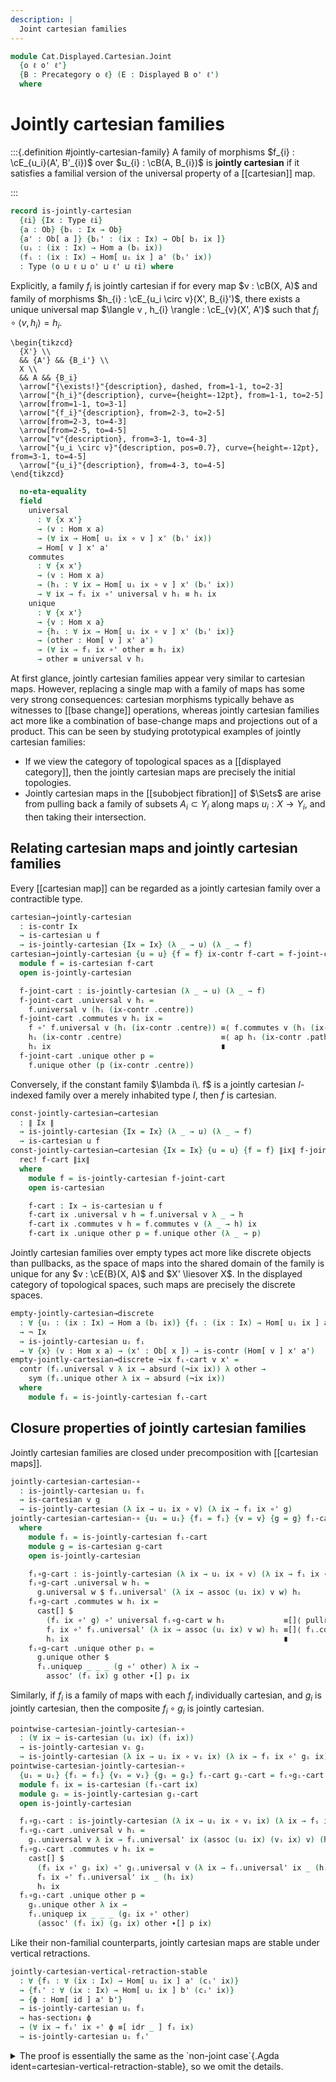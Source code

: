 ```yaml
---
description: |
  Joint cartesian families
---
```

<!--
```agda
open import Cat.Displayed.Base
open import Cat.Prelude

import Cat.Displayed.Cartesian
import Cat.Displayed.Reasoning
import Cat.Displayed.Morphism
import Cat.Reasoning
```
-->
```agda
module Cat.Displayed.Cartesian.Joint
  {o ℓ o' ℓ'}
  {B : Precategory o ℓ} (E : Displayed B o' ℓ')
  where
```

<!--
```agda
open Cat.Displayed.Cartesian E
open Cat.Displayed.Reasoning E
open Cat.Displayed.Morphism E
open Cat.Reasoning B
open Displayed E
```
-->

# Jointly cartesian families

:::{.definition #jointly-cartesian-family}
A family of morphisms $f_{i} : \cE_{u_i}(A', B'_{i})$ over $u_{i} : \cB(A, B_{i})$
is **jointly cartesian** if it satisfies a familial version of the universal
property of a [[cartesian]] map.

:::


```agda
record is-jointly-cartesian
  {ℓi} {Ix : Type ℓi}
  {a : Ob} {bᵢ : Ix → Ob}
  {a' : Ob[ a ]} {bᵢ' : (ix : Ix) → Ob[ bᵢ ix ]}
  (uᵢ : (ix : Ix) → Hom a (bᵢ ix))
  (fᵢ : (ix : Ix) → Hom[ uᵢ ix ] a' (bᵢ' ix))
  : Type (o ⊔ ℓ ⊔ o' ⊔ ℓ' ⊔ ℓi) where
```

Explicitly, a family $f_{i}$ is jointly cartesian if for every map
$v : \cB(X, A)$ and family of morphisms $h_{i} : \cE_{u_i \circ v}(X', B_{i}')$,
there exists a unique universal map $\langle v , h_{i} \rangle : \cE_{v}(X', A')$
such that $f_{i} \circ \langle v , h_{i} \rangle = h_{i}$.

~~~{.quiver}
\begin{tikzcd}
  {X'} \\
  && {A'} && {B_i'} \\
  X \\
  && A && {B_i}
  \arrow["{\exists!}"{description}, dashed, from=1-1, to=2-3]
  \arrow["{h_i}"{description}, curve={height=-12pt}, from=1-1, to=2-5]
  \arrow[from=1-1, to=3-1]
  \arrow["{f_i}"{description}, from=2-3, to=2-5]
  \arrow[from=2-3, to=4-3]
  \arrow[from=2-5, to=4-5]
  \arrow["v"{description}, from=3-1, to=4-3]
  \arrow["{u_i \circ v}"{description, pos=0.7}, curve={height=-12pt}, from=3-1, to=4-5]
  \arrow["{u_i}"{description}, from=4-3, to=4-5]
\end{tikzcd}
~~~

```agda
  no-eta-equality
  field
    universal
      : ∀ {x x'}
      → (v : Hom x a)
      → (∀ ix → Hom[ uᵢ ix ∘ v ] x' (bᵢ' ix))
      → Hom[ v ] x' a'
    commutes
      : ∀ {x x'}
      → (v : Hom x a)
      → (hᵢ : ∀ ix → Hom[ uᵢ ix ∘ v ] x' (bᵢ' ix))
      → ∀ ix → fᵢ ix ∘' universal v hᵢ ≡ hᵢ ix
    unique
      : ∀ {x x'}
      → {v : Hom x a}
      → {hᵢ : ∀ ix → Hom[ uᵢ ix ∘ v ] x' (bᵢ' ix)}
      → (other : Hom[ v ] x' a')
      → (∀ ix → fᵢ ix ∘' other ≡ hᵢ ix)
      → other ≡ universal v hᵢ
```

<!--
```agda
  universal'
      : ∀ {x x'}
      → {v : Hom x a} {wᵢ : ∀ ix → Hom x (bᵢ ix)}
      → (p : ∀ ix → uᵢ ix ∘ v ≡ wᵢ ix)
      → (∀ ix → Hom[ wᵢ ix ] x' (bᵢ' ix))
      → Hom[ v ] x' a'
  universal' {v = v} p hᵢ =
    universal v λ ix → hom[ p ix ]⁻ (hᵢ ix)

  commutesp
    : ∀ {x x'}
    → {v : Hom x a} {wᵢ : ∀ ix → Hom x (bᵢ ix)}
    → (p : ∀ ix → uᵢ ix ∘ v ≡ wᵢ ix)
    → (hᵢ : ∀ ix → Hom[ wᵢ ix ] x' (bᵢ' ix))
    → ∀ ix → fᵢ ix ∘' universal' p hᵢ ≡[ p ix ] hᵢ ix
  commutesp p hᵢ ix =
    to-pathp⁻ (commutes _ (λ ix → hom[ p ix ]⁻ (hᵢ ix)) ix)

  universalp
    : ∀ {x x'}
    → {v₁ v₂ : Hom x a} {wᵢ : ∀ ix → Hom x (bᵢ ix)}
    → (p : ∀ ix → uᵢ ix ∘ v₁ ≡ wᵢ ix) (q : v₁ ≡ v₂) (r : ∀ ix → uᵢ ix ∘ v₂ ≡ wᵢ ix)
    → (hᵢ : ∀ ix → Hom[ wᵢ ix ] x' (bᵢ' ix))
    → universal' p hᵢ ≡[ q ] universal' r hᵢ
  universalp p q r hᵢ =
    apd (λ i ϕ → universal' ϕ hᵢ) prop!

  uniquep
    : ∀ {x x'}
    → {v₁ v₂ : Hom x a} {wᵢ : ∀ ix → Hom x (bᵢ ix)}
    → (p : ∀ ix → uᵢ ix ∘ v₁ ≡ wᵢ ix) (q : v₁ ≡ v₂) (r : ∀ ix → uᵢ ix ∘ v₂ ≡ wᵢ ix)
    → {hᵢ : ∀ ix → Hom[ wᵢ ix ] x' (bᵢ' ix)}
    → (other : Hom[ v₁ ] x' a')
    → (∀ ix → fᵢ ix ∘' other ≡[ p ix ] hᵢ ix)
    → other ≡[ q ] universal' r hᵢ
  uniquep p q r {hᵢ} other s =
    to-pathp⁻ (unique other (λ ix → from-pathp⁻ (s ix)) ∙ from-pathp⁻ (universalp p q r hᵢ))

  uniquep₂
    : ∀ {x x'}
    → {v₁ v₂ : Hom x a} {wᵢ : ∀ ix → Hom x (bᵢ ix)}
    → (p : ∀ ix → uᵢ ix ∘ v₁ ≡ wᵢ ix) (q : v₁ ≡ v₂) (r : ∀ ix → uᵢ ix ∘ v₂ ≡ wᵢ ix)
    → {hᵢ : ∀ ix → Hom[ wᵢ ix ] x' (bᵢ' ix)}
    → (other₁ : Hom[ v₁ ] x' a')
    → (other₂ : Hom[ v₂ ] x' a')
    → (∀ ix → fᵢ ix ∘' other₁ ≡[ p ix ] hᵢ ix)
    → (∀ ix → fᵢ ix ∘' other₂ ≡[ r ix ] hᵢ ix)
    → other₁ ≡[ q ] other₂
  uniquep₂ p q r {hᵢ = hᵢ} other₁ other₂ α β =
    cast[] $
      other₁          ≡[]⟨ uniquep p refl p other₁ α ⟩
      universal' p hᵢ ≡[]⟨ symP (uniquep r (sym q) p other₂ β) ⟩
      other₂          ∎
```
-->

<!--
```agda
private variable
  ℓi : Level
  Ix Ix' : Type ℓi
  a b c : Ob
  bᵢ cᵢ : Ix → Ob
  a' b' c' : Ob[ a ]
  bᵢ' cᵢ' : (ix : Ix) → Ob[ bᵢ ix ]
  u v : Hom a b
  uᵢ vᵢ : ∀ (ix : Ix) → Hom a (bᵢ ix)
  f g : Hom[ u ] a' b'
  fᵢ fᵢ' gᵢ : ∀ (ix : Ix) → Hom[ uᵢ ix ] a' (bᵢ' ix)
```
-->

At first glance, jointly cartesian families appear very similar to cartesian maps.
However, replacing a single map with a family of maps has some very strong
consequences: cartesian morphisms typically behave as witnesses to [[base change]]
operations, whereas jointly cartesian families act more like a combination
of base-change maps and projections out of a product. This can be seen
by studying prototypical examples of jointly cartesian families:

- If we view the category of topological spaces as a [[displayed category]],
then the jointly cartesian maps are precisely the initial topologies.
- Jointly cartesian maps in the [[subobject fibration]] of $\Sets$ are
arise from pulling back a family of subsets $A_{i} \subset Y_{i}$ along
maps $u_{i} : X \to Y_{i}$, and then taking their intersection.

## Relating cartesian maps and jointly cartesian families

Every [[cartesian map]] can be regarded as a jointly cartesian family
over a contractible type.

```agda
cartesian→jointly-cartesian
  : is-contr Ix
  → is-cartesian u f
  → is-jointly-cartesian {Ix = Ix} (λ _ → u) (λ _ → f)
cartesian→jointly-cartesian {u = u} {f = f} ix-contr f-cart = f-joint-cart where
  module f = is-cartesian f-cart
  open is-jointly-cartesian

  f-joint-cart : is-jointly-cartesian (λ _ → u) (λ _ → f)
  f-joint-cart .universal v hᵢ =
    f.universal v (hᵢ (ix-contr .centre))
  f-joint-cart .commutes v hᵢ ix =
    f ∘' f.universal v (hᵢ (ix-contr .centre)) ≡⟨ f.commutes v (hᵢ (ix-contr .centre)) ⟩
    hᵢ (ix-contr .centre)                      ≡⟨ ap hᵢ (ix-contr .paths ix) ⟩
    hᵢ ix                                      ∎
  f-joint-cart .unique other p =
    f.unique other (p (ix-contr .centre))
```

Conversely, if the constant family $\lambda i\. f$ is a jointly cartesian
$I$-indexed family over a merely inhabited type $I$, then $f$ is cartesian.

```agda
const-jointly-cartesian→cartesian
  : ∥ Ix ∥
  → is-jointly-cartesian {Ix = Ix} (λ _ → u) (λ _ → f)
  → is-cartesian u f
const-jointly-cartesian→cartesian {Ix = Ix} {u = u} {f = f} ∥ix∥ f-joint-cart =
  rec! f-cart ∥ix∥
  where
    module f = is-jointly-cartesian f-joint-cart
    open is-cartesian

    f-cart : Ix → is-cartesian u f
    f-cart ix .universal v h = f.universal v λ _ → h
    f-cart ix .commutes v h = f.commutes v (λ _ → h) ix
    f-cart ix .unique other p = f.unique other (λ _ → p)
```

Jointly cartesian families over empty types act more like discrete objects
than pullbacks, as the space of maps into the shared domain of the family
is unique for any $v : \cE{B}(X, A)$ and $X' \liesover X$. In the displayed
category of topological spaces, such maps are precisely the discrete spaces.

```agda
empty-jointly-cartesian→discrete
  : ∀ {uᵢ : (ix : Ix) → Hom a (bᵢ ix)} {fᵢ : (ix : Ix) → Hom[ uᵢ ix ] a' (bᵢ' ix)}
  → ¬ Ix
  → is-jointly-cartesian uᵢ fᵢ
  → ∀ {x} (v : Hom x a) → (x' : Ob[ x ]) → is-contr (Hom[ v ] x' a')
empty-jointly-cartesian→discrete ¬ix fᵢ-cart v x' =
  contr (fᵢ.universal v λ ix → absurd (¬ix ix)) λ other →
    sym (fᵢ.unique other λ ix → absurd (¬ix ix))
  where
    module fᵢ = is-jointly-cartesian fᵢ-cart
```

## Closure properties of jointly cartesian families

Jointly cartesian families are closed under precomposition with [[cartesian maps]].

```agda
jointly-cartesian-cartesian-∘
  : is-jointly-cartesian uᵢ fᵢ
  → is-cartesian v g
  → is-jointly-cartesian (λ ix → uᵢ ix ∘ v) (λ ix → fᵢ ix ∘' g)
jointly-cartesian-cartesian-∘ {uᵢ = uᵢ} {fᵢ = fᵢ} {v = v} {g = g} fᵢ-cart g-cart = fᵢ∘g-cart
  where
    module fᵢ = is-jointly-cartesian fᵢ-cart
    module g = is-cartesian g-cart
    open is-jointly-cartesian

    fᵢ∘g-cart : is-jointly-cartesian (λ ix → uᵢ ix ∘ v) (λ ix → fᵢ ix ∘' g)
    fᵢ∘g-cart .universal w hᵢ =
      g.universal w $ fᵢ.universal' (λ ix → assoc (uᵢ ix) v w) hᵢ
    fᵢ∘g-cart .commutes w hᵢ ix =
      cast[] $
        (fᵢ ix ∘' g) ∘' universal fᵢ∘g-cart w hᵢ             ≡[]⟨ pullr[] _ (g.commutes w _) ⟩
        fᵢ ix ∘' fᵢ.universal' (λ ix → assoc (uᵢ ix) v w) hᵢ ≡[]⟨ fᵢ.commutesp _ hᵢ ix ⟩
        hᵢ ix                                                ∎
    fᵢ∘g-cart .unique other pᵢ =
      g.unique other $
      fᵢ.uniquep _ _ _ (g ∘' other) λ ix →
        assoc' (fᵢ ix) g other ∙[] pᵢ ix
```

Similarly, if $f_{i}$ is a family of maps with each $f_{i}$ individually
cartesian, and $g_{i}$ is jointly cartesian, then the composite $f_{i} \circ g_{i}$
is jointly cartesian.

```agda
pointwise-cartesian-jointly-cartesian-∘
  : (∀ ix → is-cartesian (uᵢ ix) (fᵢ ix))
  → is-jointly-cartesian vᵢ gᵢ
  → is-jointly-cartesian (λ ix → uᵢ ix ∘ vᵢ ix) (λ ix → fᵢ ix ∘' gᵢ ix)
pointwise-cartesian-jointly-cartesian-∘
  {uᵢ = uᵢ} {fᵢ = fᵢ} {vᵢ = vᵢ} {gᵢ = gᵢ} fᵢ-cart gᵢ-cart = fᵢ∘gᵢ-cart where
  module fᵢ ix = is-cartesian (fᵢ-cart ix)
  module gᵢ = is-jointly-cartesian gᵢ-cart
  open is-jointly-cartesian

  fᵢ∘gᵢ-cart : is-jointly-cartesian (λ ix → uᵢ ix ∘ vᵢ ix) (λ ix → fᵢ ix ∘' gᵢ ix)
  fᵢ∘gᵢ-cart .universal v hᵢ =
    gᵢ.universal v λ ix → fᵢ.universal' ix (assoc (uᵢ ix) (vᵢ ix) v) (hᵢ ix)
  fᵢ∘gᵢ-cart .commutes v hᵢ ix =
    cast[] $
      (fᵢ ix ∘' gᵢ ix) ∘' gᵢ.universal v (λ ix → fᵢ.universal' ix _ (hᵢ ix)) ≡[]⟨ pullr[] refl (gᵢ.commutes v _ ix) ⟩
      fᵢ ix ∘' fᵢ.universal' ix _ (hᵢ ix)                                    ≡[]⟨ fᵢ.commutesp ix (assoc (uᵢ ix) (vᵢ ix) v) (hᵢ ix) ⟩
      hᵢ ix                                                                  ∎
  fᵢ∘gᵢ-cart .unique other p =
    gᵢ.unique other λ ix →
    fᵢ.uniquep ix _ _ _ (gᵢ ix ∘' other)
      (assoc' (fᵢ ix) (gᵢ ix) other ∙[] p ix)
```

Like their non-familial counterparts, jointly cartesian maps are stable
under vertical retractions.

```agda
jointly-cartesian-vertical-retraction-stable
  : ∀ {fᵢ : ∀ (ix : Ix) → Hom[ uᵢ ix ] a' (cᵢ' ix)}
  → {fᵢ' : ∀ (ix : Ix) → Hom[ uᵢ ix ] b' (cᵢ' ix)}
  → {ϕ : Hom[ id ] a' b'}
  → is-jointly-cartesian uᵢ fᵢ
  → has-section↓ ϕ
  → (∀ ix → fᵢ' ix ∘' ϕ ≡[ idr _ ] fᵢ ix)
  → is-jointly-cartesian uᵢ fᵢ'
```

<!--
```agda
_ = cartesian-vertical-retraction-stable
```
-->

<details>
<summary>The proof is essentially the same as the `non-joint case`{.Agda ident=cartesian-vertical-retraction-stable},
so we omit the details.
</summary>
```agda
jointly-cartesian-vertical-retraction-stable
  {uᵢ = uᵢ} {fᵢ = fᵢ} {fᵢ' = fᵢ'} {ϕ = ϕ} fᵢ-cart ϕ-sect factor = fᵢ'-cart
  where
    module fᵢ = is-jointly-cartesian fᵢ-cart
    module ϕ = has-section[_] ϕ-sect

    fᵢ'-cart : is-jointly-cartesian uᵢ fᵢ'
    fᵢ'-cart .is-jointly-cartesian.universal v hᵢ =
      hom[ idl v ] (ϕ ∘' fᵢ.universal v hᵢ)
    fᵢ'-cart .is-jointly-cartesian.commutes v hᵢ ix =
      cast[] $
        fᵢ' ix ∘' hom[] (ϕ ∘' fᵢ.universal v hᵢ) ≡[]⟨ unwrapr (idl v) ⟩
        fᵢ' ix ∘' ϕ ∘' fᵢ.universal v hᵢ         ≡[]⟨ pulll[] (idr (uᵢ ix)) (factor ix) ⟩
        fᵢ ix ∘' fᵢ.universal v hᵢ               ≡[]⟨ fᵢ.commutes v hᵢ ix ⟩
        hᵢ ix ∎
    fᵢ'-cart .is-jointly-cartesian.unique {v = v} {hᵢ = hᵢ} other p =
      cast[] $
        other                                 ≡[]⟨ introl[] _ ϕ.is-section' ⟩
        (ϕ ∘' ϕ.section') ∘' other            ≡[]⟨ pullr[] _ (wrap (idl v) ∙[] fᵢ.unique _ unique-lemma) ⟩
        ϕ ∘' fᵢ.universal v hᵢ                ≡[]⟨ wrap (idl v) ⟩
        hom[ idl v ] (ϕ ∘' fᵢ.universal v hᵢ) ∎

      where
        unique-lemma : ∀ ix → fᵢ ix ∘' hom[ idl v ] (ϕ.section' ∘' other) ≡ hᵢ ix
        unique-lemma ix =
          cast[] $
            fᵢ ix ∘' hom[ idl v ] (ϕ.section' ∘' other) ≡[]⟨ unwrapr (idl v) ⟩
            fᵢ ix ∘' ϕ.section' ∘' other                ≡[]⟨ pulll[] _ (symP (pre-section[] ϕ-sect (factor ix))) ⟩
            fᵢ' ix ∘' other                             ≡[]⟨ p ix ⟩
            hᵢ ix                                       ∎
```
</details>


## Cancellation properties of jointly cartesian families

Every jointly cartesian family is a [[weakly monic family]].

```agda
jointly-cartesian→jointly-weak-monic
  : is-jointly-cartesian uᵢ fᵢ
  → is-jointly-weak-monic fᵢ
jointly-cartesian→jointly-weak-monic {fᵢ = fᵢ} fᵢ-cart {g = w} g h p p' =
  fᵢ.uniquep₂ (λ _ → ap₂ _∘_ refl p) p (λ _ → refl) g h p' (λ _ → refl)
  where module fᵢ = is-jointly-cartesian fᵢ-cart
```

If $f_{i} \circ g_{i}$ is jointly cartesian, and each $f_{i}$ is
[[weakly monic]], then $g_{i}$ must be jointly cartesian.

```agda
jointly-cartesian-pointwise-weak-monic-cancell
  : (∀ ix → is-weak-monic (fᵢ ix))
  → is-jointly-cartesian (λ ix → uᵢ ix ∘ vᵢ ix) (λ ix → fᵢ ix ∘' gᵢ ix)
  → is-jointly-cartesian vᵢ gᵢ
jointly-cartesian-pointwise-weak-monic-cancell
  {uᵢ = uᵢ} {fᵢ = fᵢ} {vᵢ = vᵢ} {gᵢ = gᵢ} fᵢ-weak-monic fᵢ∘gᵢ-cart = gᵢ-cart
  where
    module fᵢ∘gᵢ = is-jointly-cartesian fᵢ∘gᵢ-cart
    open is-jointly-cartesian

    gᵢ-cart : is-jointly-cartesian vᵢ gᵢ
    gᵢ-cart .universal w hᵢ =
      fᵢ∘gᵢ.universal' (λ ix → sym (assoc (uᵢ ix) (vᵢ ix) w))
        (λ ix → fᵢ ix ∘' hᵢ ix)
    gᵢ-cart .commutes w hᵢ ix =
      fᵢ-weak-monic ix _ _ refl $
      cast[] $
        fᵢ ix ∘' gᵢ ix ∘' fᵢ∘gᵢ.universal' _ (λ ix → fᵢ ix ∘' hᵢ ix)   ≡[]⟨ assoc' _ _  _ ⟩
        (fᵢ ix ∘' gᵢ ix) ∘' fᵢ∘gᵢ.universal' _ (λ ix → fᵢ ix ∘' hᵢ ix) ≡[]⟨ fᵢ∘gᵢ.commutesp _ _ ix ⟩
        fᵢ ix ∘' hᵢ ix                                                 ∎
    gᵢ-cart .unique other p =
      fᵢ∘gᵢ.uniquep _ _ _ other (λ ix → pullr[] _ (p ix))
```

We can sharpen the previous result when $g_{i}$ is a constant family.
In particular, if $f_{i} \circ g$ is jointly cartesian, and $f_{i}$ is a
[[jointly weak monic family]], then $g$ must be cartesian.

```agda
jointly-cartesian-jointly-weak-monic-cancell
  : is-jointly-weak-monic fᵢ
  → is-jointly-cartesian (λ ix → uᵢ ix ∘ v) (λ ix → fᵢ ix ∘' g)
  → is-cartesian v g
jointly-cartesian-jointly-weak-monic-cancell
  {uᵢ = uᵢ} {fᵢ = fᵢ} {v = v} {g = g} fᵢ-weak-monic fᵢ∘g-cart = g-cart
  where
    module fᵢ∘g = is-jointly-cartesian fᵢ∘g-cart
    open is-cartesian

    g-cart : is-cartesian v g
    g-cart .universal w h =
      fᵢ∘g.universal' (λ ix → sym (assoc (uᵢ ix) v w)) (λ ix → fᵢ ix ∘' h)
    g-cart .commutes w h =
      fᵢ-weak-monic _ _ refl λ ix →
      cast[] $
        fᵢ ix ∘' g ∘' fᵢ∘g.universal' _ (λ ix → fᵢ ix ∘' h)   ≡[]⟨ assoc' _ _ _ ⟩
        (fᵢ ix ∘' g) ∘' fᵢ∘g.universal' _ (λ ix → fᵢ ix ∘' h) ≡[]⟨ fᵢ∘g.commutesp _ _ ix ⟩
        fᵢ ix ∘' h                                            ∎
    g-cart .unique other p =
      fᵢ∘g.uniquep _ _ _ other (λ ix → pullr[] _ p)
```

As corollaries, we get a pair of cancellation properties for jointly
cartesian families.

```agda
jointly-cartesian-pointwise-cartesian-cancell
  : (∀ ix → is-cartesian (uᵢ ix) (fᵢ ix))
  → is-jointly-cartesian (λ ix → uᵢ ix ∘ vᵢ ix) (λ ix → fᵢ ix ∘' gᵢ ix)
  → is-jointly-cartesian vᵢ gᵢ
jointly-cartesian-pointwise-cartesian-cancell fᵢ-cart fᵢ∘gᵢ-cart =
  jointly-cartesian-pointwise-weak-monic-cancell
    (λ ix → cartesian→weak-monic (fᵢ-cart ix))
    fᵢ∘gᵢ-cart

jointly-cartesian-cartesian-cancell
  : is-jointly-cartesian uᵢ fᵢ
  → is-jointly-cartesian (λ ix → uᵢ ix ∘ v) (λ ix → fᵢ ix ∘' g)
  → is-cartesian v g
jointly-cartesian-cartesian-cancell fᵢ-cart fᵢ∘g-cart =
  jointly-cartesian-jointly-weak-monic-cancell
    (jointly-cartesian→jointly-weak-monic fᵢ-cart)
    fᵢ∘g-cart
```

## Universal properties

Jointly cartesian families have an alternative presentation of their
universal property: a family $f_{i} : \cE_{u_i}(A', B_{i}')$ is jointly
cartesian if and only if the joint postcomposition map

$$h \mapsto \lambda i.\; f_{i} \circ h$$

is an [[equivalence]].

```agda
postcompose-equiv→jointly-cartesian
  : {uᵢ : ∀ ix → Hom a (bᵢ ix)}
  → (fᵢ : ∀ ix → Hom[ uᵢ ix ] a' (bᵢ' ix))
  → (∀ {x} (v : Hom x a) → (x' : Ob[ x ])
    → is-equiv {B = ∀ ix → Hom[ uᵢ ix ∘ v ] x' (bᵢ' ix)} (λ h ix → fᵢ ix ∘' h))
  → is-jointly-cartesian uᵢ fᵢ

jointly-cartesian→postcompose-equiv
  : {uᵢ : ∀ ix → Hom a (bᵢ ix)}
  → {fᵢ : ∀ ix → Hom[ uᵢ ix ] a' (bᵢ' ix)}
  → is-jointly-cartesian uᵢ fᵢ
  → ∀ {x} (v : Hom x a) → (x' : Ob[ x ])
  → is-equiv {B = ∀ ix → Hom[ uᵢ ix ∘ v ] x' (bᵢ' ix)} (λ h ix → fᵢ ix ∘' h)
```

<details>
<summary>The proofs are just shuffling about data, so we shall skip
over the details.
</summary>
```agda
postcompose-equiv→jointly-cartesian {a = a} {uᵢ = uᵢ} fᵢ eqv = fᵢ-cart where
  module eqv {x} {v : Hom x a} {x' : Ob[ x ]} = Equiv (_ , eqv v x')
  open is-jointly-cartesian

  fᵢ-cart : is-jointly-cartesian uᵢ fᵢ
  fᵢ-cart .universal v hᵢ =
    eqv.from hᵢ
  fᵢ-cart .commutes v hᵢ ix =
    eqv.ε hᵢ ·ₚ ix
  fᵢ-cart .unique {hᵢ = hᵢ} other p =
    sym (eqv.η other) ∙ ap eqv.from (ext p)

jointly-cartesian→postcompose-equiv {uᵢ = uᵢ} {fᵢ = fᵢ} fᵢ-cart v x' .is-eqv hᵢ =
  contr (fᵢ.universal v hᵢ , ext (fᵢ.commutes v hᵢ)) λ fib →
    Σ-prop-pathp! (sym (fᵢ.unique (fib .fst) (λ ix → fib .snd ·ₚ ix)))
  where
    module fᵢ = is-jointly-cartesian fᵢ-cart
```
</details>

## Jointly cartesian lifts

:::{.definition #jointly-cartesian-lift}
A **jointly cartesian lift** of a family of objects $Y_{i}' \liesover Y_{i}$
along a family of maps $u_{i} : \cB(X, Y_{i})$ is an object
$\bigcap_{i : I} u_{i}^{*} Y_{i}$ equipped with a jointly cartesian family
$\pi_{i} : \cE_{u_i}(\bigcap_{i : I} u_{i}^{*} Y_{i}, Y_{i})$.
:::

```agda
record Joint-cartesian-lift
  {ℓi : Level} {Ix : Type ℓi}
  {x : Ob} {yᵢ : Ix → Ob}
  (uᵢ : (ix : Ix) → Hom x (yᵢ ix))
  (yᵢ' : (ix : Ix) → Ob[ yᵢ ix ])
  : Type (o ⊔ ℓ ⊔ o' ⊔ ℓ' ⊔ ℓi)
  where
  no-eta-equality
  field
    {x'} : Ob[ x ]
    lifting : (ix : Ix) → Hom[ uᵢ ix ] x' (yᵢ' ix)
    jointly-cartesian : is-jointly-cartesian uᵢ lifting

  open is-jointly-cartesian jointly-cartesian public
```

:::{.definition #jointly-cartesian-fibration}
A **$\kappa$ jointly cartesian fibration** is a displayed category
that joint cartesian lifts of all $\kappa$-small families.
:::

```agda
Jointly-cartesian-fibration : (κ : Level) → Type _
Jointly-cartesian-fibration κ =
  ∀ (Ix : Type κ)
  → {x : Ob} {yᵢ : Ix → Ob}
  → (uᵢ : (ix : Ix) → Hom x (yᵢ ix))
  → (yᵢ' : (ix : Ix) → Ob[ yᵢ ix ])
  → Joint-cartesian-lift uᵢ yᵢ'

module Jointly-cartesian-fibration {κ} (fib : Jointly-cartesian-fibration κ) where
```

<details>
<summary>The following section defines some nice notation for jointly
cartesian fibrations, but is a bit verbose.
</summary>
```agda
  module _
    (Ix : Type κ) {x : Ob} {yᵢ : Ix → Ob}
    (uᵢ : (ix : Ix) → Hom x (yᵢ ix))
    (yᵢ' : (ix : Ix) → Ob[ yᵢ ix ])
    where
    open Joint-cartesian-lift (fib Ix uᵢ yᵢ')
      using ()
      renaming (x' to ⋂*)
      public

  module _
    {Ix : Type κ} {x : Ob} {yᵢ : Ix → Ob}
    (uᵢ : (ix : Ix) → Hom x (yᵢ ix))
    (yᵢ' : (ix : Ix) → Ob[ yᵢ ix ])
    where
    open Joint-cartesian-lift (fib Ix uᵢ yᵢ')
      using ()
      renaming (lifting to π*)
      public

  module π*
    {Ix : Type κ} {x : Ob} {yᵢ : Ix → Ob}
    {uᵢ : (ix : Ix) → Hom x (yᵢ ix)}
    {yᵢ' : (ix : Ix) → Ob[ yᵢ ix ]}
    where
    open Joint-cartesian-lift (fib Ix uᵢ yᵢ')
      hiding (x'; lifting)
      public
```
</details>

Every jointly cartesian fibration has objects that act like discrete
spaces arising from lifts of empty families.

```agda
  opaque
    Disc* : ∀ (x : Ob) → Ob[ x ]
    Disc* x = ⋂* (Lift _ ⊥) {yᵢ = λ ()} (λ ()) (λ ())

    disc*
      : ∀ {x y : Ob}
      → (u : Hom x y) (x' : Ob[ x ])
      → Hom[ u ] x' (Disc* y)
    disc* u x' = π*.universal u (λ ())

    disc*-unique
      : ∀ {x y : Ob}
      → {u : Hom x y} {x' : Ob[ x ]}
      → (other : Hom[ u ] x' (Disc* y))
      → other ≡ disc* u x'
    disc*-unique other = π*.unique other (λ ())
```
